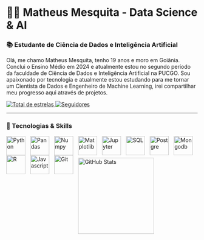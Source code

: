 # 👨‍💻 Matheus Mesquita - Data Science & AI

### 📚 Estudante de Ciência de Dados e Inteligência Artificial

Olá, me chamo Matheus Mesquita, tenho 19 anos e moro em Goiânia. Conclui o Ensino Médio em 2024 e atualmente estou no segundo período da faculdade de Ciência de Dados e Inteligência Artificial na PUCGO. Sou apaixonado por tecnologia e atualmente estou estudando para me tornar um Cientista de Dados e Engenheiro de Machine Learning, irei compartilhar meu progresso aqui através de projetos.

<a href="https://github.com/Mesquita14w">
        <img 
            alt="Total de estrelas" 
            title="Total de estrelas GitHub" 
            src="https://custom-icon-badges.demolab.com/github/stars/Mesquita14w?color=55960c&style=for-the-badge&labelColor=488207&logo=star&label=estrelas"
        />
    </a>
    <a href="https://github.com/Mesquita14w">
        <img 
            alt="Seguidores" 
            title="Me siga no GitHub" 
            src="https://custom-icon-badges.demolab.com/github/followers/Mesquita14w?color=236ad3&labelColor=1155ba&style=for-the-badge&logo=github&label=Seguidores&logoColor=white"
        />
    </a>

---

### 🤖 Tecnologias & Skills


<img 
    align="left" 
    alt="Python" 
    title="Python"
    width="50px" 
    style="padding-right: 10px;" 
    src="https://cdn.jsdelivr.net/gh/devicons/devicon@latest/icons/python/python-original.svg" 
/>

<img 
    align="left" 
    alt="Pandas" 
    title="Pandas"
    width="50px" 
    style="padding-right: 10px;" 
    src="https://cdn.jsdelivr.net/gh/devicons/devicon@latest/icons/pandas/pandas-original-wordmark.svg" 
/>

<img 
    align="left" 
    alt="Numpy" 
    title="Numpy"
    width="50px" 
    style="padding-right: 10px;" 
    src="https://cdn.jsdelivr.net/gh/devicons/devicon@latest/icons/numpy/numpy-original-wordmark.svg" 
/>

<img 
    align="left" 
    alt="Matplotlib" 
    title="Matplotlib"
    width="50px" 
    style="padding-right: 10px;" 
    src="https://cdn.jsdelivr.net/gh/devicons/devicon@latest/icons/matplotlib/matplotlib-original-wordmark.svg" 
/>

<img 
    align="left" 
    alt="Jupyter" 
    title="Jupyter"
    width="50px" 
    style="padding-right: 10px;" 
    src="https://cdn.jsdelivr.net/gh/devicons/devicon@latest/icons/jupyter/jupyter-original-wordmark.svg" 
/>

<img 
    align="left" 
    alt="SQL" 
    title="SQL"
    width="50px" 
    style="padding-right: 10px;" 
    src="https://cdn.jsdelivr.net/gh/devicons/devicon@latest/icons/azuresqldatabase/azuresqldatabase-original.svg" 
/>

<img 
    align="left" 
    alt="Postgre" 
    title="Postgre"
    width="50px" 
    style="padding-right: 10px;" 
    src="https://cdn.jsdelivr.net/gh/devicons/devicon@latest/icons/postgresql/postgresql-original-wordmark.svg" 
/>

<img 
    align="left" 
    alt="Mongodb" 
    title="Mongodb"
    width="50px" 
    style="padding-right: 10px;" 
    src="https://cdn.jsdelivr.net/gh/devicons/devicon@latest/icons/mongodb/mongodb-original-wordmark.svg" 
/>

<img 
    align="left" 
    alt="R" 
    title="R"
    width="50px" 
    style="padding-right: 10px;" 
    src="https://cdn.jsdelivr.net/gh/devicons/devicon@latest/icons/r/r-plain.svg"
/>

<img 
    align="left" 
    alt="Javascript" 
    title="Javascript"
    width="50px" 
    style="padding-right: 10px;" 
    src="https://cdn.jsdelivr.net/gh/devicons/devicon@latest/icons/javascript/javascript-original.svg" 
/>

<img 
    align="left" 
    alt="Git" 
    title="Git"
    width="50px" 
    style="padding-right: 10px;" 
    src="https://cdn.jsdelivr.net/gh/devicons/devicon@latest/icons/git/git-original.svg" 
/>

<br/>
<br/>

###  

<p>
 <img 
      align="left" 
      alt="GitHub Stats" 
      height="200" 
      src="https://github-readme-stats.vercel.app/api/top-langs/?username=Mesquita14w&theme=tokyonight&layout=compact&custom_title=Tecnologias&langs_count=9" 
  />

</p>
